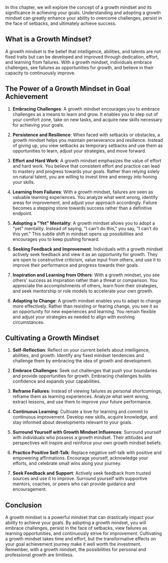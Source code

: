 
In this chapter, we will explore the concept of a growth mindset and its significance in achieving your goals. Understanding and adopting a growth mindset can greatly enhance your ability to overcome challenges, persist in the face of setbacks, and ultimately achieve success.

**What is a Growth Mindset?**
-----------------------------

A growth mindset is the belief that intelligence, abilities, and talents are not fixed traits but can be developed and improved through dedication, effort, and learning from failures. With a growth mindset, individuals embrace challenges, see failures as opportunities for growth, and believe in their capacity to continuously improve.

**The Power of a Growth Mindset in Goal Achievement**
-----------------------------------------------------

1. **Embracing Challenges**: A growth mindset encourages you to embrace challenges as a means to learn and grow. It enables you to step out of your comfort zone, take on new tasks, and acquire new skills necessary for achieving your goals.

2. **Persistence and Resilience**: When faced with setbacks or obstacles, a growth mindset helps you maintain perseverance and resilience. Instead of giving up, you view setbacks as temporary setbacks and use them as opportunities to learn, adjust your strategies, and move forward.

3. **Effort and Hard Work**: A growth mindset emphasizes the value of effort and hard work. You believe that consistent effort and practice can lead to mastery and progress towards your goals. Rather than relying solely on natural talent, you are willing to invest time and energy into honing your skills.

4. **Learning from Failures**: With a growth mindset, failures are seen as valuable learning experiences. You analyze what went wrong, identify areas for improvement, and adjust your approach accordingly. Failure becomes a stepping stone towards success rather than a definitive endpoint.

5. **Adopting a "Yet" Mentality**: A growth mindset allows you to adopt a "yet" mentality. Instead of saying, "I can't do this," you say, "I can't do this yet." This subtle shift in mindset opens up possibilities and encourages you to keep pushing forward.

6. **Seeking Feedback and Improvement**: Individuals with a growth mindset actively seek feedback and view it as an opportunity for growth. They are open to constructive criticism, value input from others, and use it to improve their performance and progress towards their goals.

7. **Inspiration and Learning from Others**: With a growth mindset, you see others' success as inspiration rather than a threat or comparison. You appreciate the accomplishments of others, learn from their strategies, and seek mentorship or role models to accelerate your own growth.

8. **Adapting to Change**: A growth mindset enables you to adapt to change more effectively. Rather than resisting or fearing change, you see it as an opportunity for new experiences and learning. You remain flexible and adjust your strategies as needed to align with evolving circumstances.

**Cultivating a Growth Mindset**
--------------------------------

1. **Self-Reflection**: Reflect on your current beliefs about intelligence, abilities, and growth. Identify any fixed mindset tendencies and challenge them by embracing the idea of growth and development.

2. **Embrace Challenges**: Seek out challenges that push your boundaries and provide opportunities for growth. Embracing challenges builds confidence and expands your capabilities.

3. **Reframe Failures**: Instead of viewing failures as personal shortcomings, reframe them as learning experiences. Analyze what went wrong, extract lessons, and use them to improve your future performance.

4. **Continuous Learning**: Cultivate a love for learning and commit to continuous improvement. Develop new skills, acquire knowledge, and stay informed about developments relevant to your goals.

5. **Surround Yourself with Growth Mindset Influences**: Surround yourself with individuals who possess a growth mindset. Their attitudes and perspectives will inspire and reinforce your own growth mindset beliefs.

6. **Practice Positive Self-Talk**: Replace negative self-talk with positive and empowering affirmations. Encourage yourself, acknowledge your efforts, and celebrate small wins along your journey.

7. **Seek Feedback and Support**: Actively seek feedback from trusted sources and use it to improve. Surround yourself with supportive mentors, coaches, or peers who can provide guidance and encouragement.

Conclusion
----------

A growth mindset is a powerful mindset that can drastically impact your ability to achieve your goals. By adopting a growth mindset, you will embrace challenges, persist in the face of setbacks, view failures as learning opportunities, and continuously strive for improvement. Cultivating a growth mindset takes time and effort, but the transformative effects on your goal achievement journey make it well worth the investment. Remember, with a growth mindset, the possibilities for personal and professional growth are limitless.
